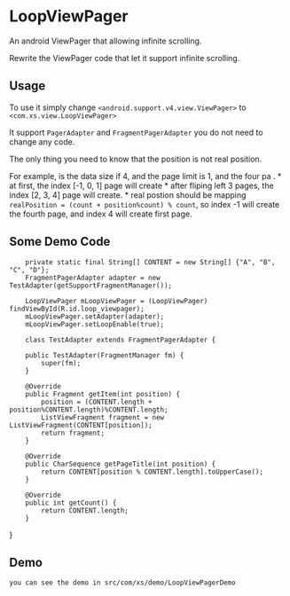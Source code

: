 LoopViewPager
====================
An android ViewPager that allowing infinite scrolling.

Rewrite the ViewPager code that let it support infinite scrolling.



Usage
-----
To use it simply change `<android.support.v4.view.ViewPager>` to `<com.xs.view.LoopViewPager>`

It support `PagerAdapter` and `FragmentPagerAdapter` you do not need to change any code.

The only thing you need to know that the position is not real position.

For example, is the data size if 4, and the page limit is 1, and the four pa .
    * at first, the index [-1, 0, 1] page will create
	* after fliping left 3 pages, the index [2, 3, 4] page will create.
	* real postion should be mapping `realPosition = (count + position%count) % count`, so index -1 will create the fourth page, and index 4 will create first page.
	

Some Demo Code
--------------

        private static final String[] CONTENT = new String[] {"A", "B", "C", "D"};
        FragmentPagerAdapter adapter = new TestAdapter(getSupportFragmentManager());

        LoopViewPager mLoopViewPager = (LoopViewPager) findViewById(R.id.loop_viewpager);
        mLoopViewPager.setAdapter(adapter);
        mLoopViewPager.setLoopEnable(true);

        class TestAdapter extends FragmentPagerAdapter {

        public TestAdapter(FragmentManager fm) {
            super(fm);
        }

        @Override
        public Fragment getItem(int position) {
            position = (CONTENT.length + position%CONTENT.length)%CONTENT.length;
            ListViewFragment fragment = new ListViewFragment(CONTENT[position]);
            return fragment;
        }

        @Override
        public CharSequence getPageTitle(int position) {
            return CONTENT[position % CONTENT.length].toUpperCase();
        }

        @Override
        public int getCount() {
            return CONTENT.length;
        }
}



Demo
----
    you can see the demo in src/com/xs/demo/LoopViewPagerDemo



